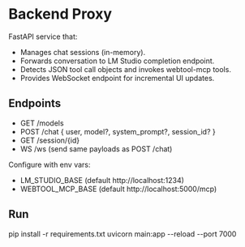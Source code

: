 # Backend Proxy

FastAPI service that:
- Manages chat sessions (in-memory).
- Forwards conversation to LM Studio completion endpoint.
- Detects JSON tool call objects and invokes webtool-mcp tools.
- Provides WebSocket endpoint for incremental UI updates.

## Endpoints
- GET /models
- POST /chat { user, model?, system_prompt?, session_id? }
- GET /session/{id}
- WS /ws (send same payloads as POST /chat)

Configure with env vars:
- LM_STUDIO_BASE (default http://localhost:1234)
- WEBTOOL_MCP_BASE (default http://localhost:5000/mcp)

## Run
pip install -r requirements.txt
uvicorn main:app --reload --port 7000
